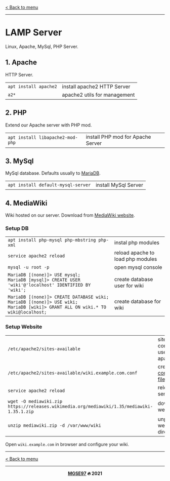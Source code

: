 [< Back to menu](../README.md)

---

# LAMP Server

Linux, Apache, MySql, PHP Server.

## 1. Apache

HTTP Server.

<table>
    <tr><td><code>apt install apache2</code></td><td>install apache2 HTTP Server</td></tr>
    <tr><td><code>a2*</code></td><td>apache2 utils for management</td></tr>
</table>

## 2. PHP

Extend our Apache server with PHP mod.

<table>
    <tr><td><code>apt install libapache2-mod-php</code></td><td>install PHP mod for Apache Server</td></tr>
</table>


## 3. MySql

MySql database. Defaults usually to [MariaDB](https://mariadb.org/).

<table>
    <tr><td><code>apt install default-mysql-server</code></td><td>install MySql Server</td></tr>
</table>


## 4. MediaWiki

Wiki hosted on our server. Download from [MediaWiki website](https://www.mediawiki.org/wiki/Download).

### Setup DB

<table>
    <tr><td><code>apt install php-mysql php-mbstring php-xml</code></td><td>instal php modules</td></tr>
    <tr><td><code>service apache2 reload</code></td><td>reload apache to load php modules</td></tr>
    <tr><td><code>mysql -u root -p</code></td><td>open mysql console</td></tr>
    <tr><td>
        <code>MariaDB [(none)]> USE mysql;</code><br/>
        <code>MariaDB [mysql]> CREATE USER 'wiki'@'localhost' IDENTIFIED BY 'wiki';</code>
    </td><td>create database user for wiki</td></tr>
    <tr><td>
        <code>MariaDB [(none)]> CREATE DATABASE wiki;</code><br/>
        <code>MariaDB [(none)]> USE wiki;</code><br/>
        <code>MariaDB [wiki]> GRANT ALL ON wiki.* TO wiki@localhost;</code>
    </td><td>create database for wiki</td></tr>
</table>

### Setup Website

<table>
    <tr><td><code>/etc/apache2/sites-available</code></td><td>sites configurations used by apache</td></tr>
    <tr><td><code>/etc/apache2/sites-available/wiki.example.com.conf</code></td><td>create <a href="../files/lamp/wiki.example.com.conf">confuration file</a></td></tr>
    <tr><td><code>service apache2 reload</code></td><td>reload apache server</td></tr>
    <tr><td><code>wget -O mediawiki.zip https://releases.wikimedia.org/mediawiki/1.35/mediawiki-1.35.1.zip</code></td><td>dowload wiki website</td></tr>
    <tr><td><code>unzip mediawiki.zip -d /var/www/wiki</code></td><td>unpack wiki to website directory</td></tr>
</table>

Open `wiki.example.com` in browser and configure your wiki.

---

[< Back to menu](../README.md)

---

<p align="center">
    <b><a href="https://github.com/MGSE97" target="_blank">MGSE97</a> 🔥 2021</b>
</div>
